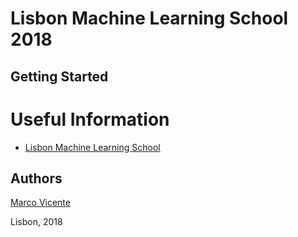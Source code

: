 # Lisbon Machine Learning School 2018

## Getting Started ##



Useful Information
=================
- [Lisbon Machine Learning School](http://lxmls.it.pt/2018/)

## Authors 

[Marco Vicente](https://twitter.com/vicentedaajuda)

Lisbon, 2018